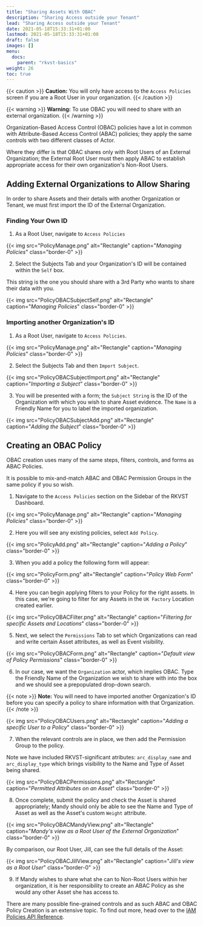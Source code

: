 ```yaml
---
title: "Sharing Assets With OBAC"
description: "Sharing Access outside your Tenant"
lead: "Sharing Access outside your Tenant"
date: 2021-05-18T15:33:31+01:00
lastmod: 2021-05-18T15:33:31+01:00
draft: false
images: []
menu:
  docs:
    parent: "rkvst-basics"
weight: 26
toc: true
---
```


{{< caution >}}
**Caution:** You will only have access to the `Access Policies` screen if you are a Root User in your organization.
{{< /caution >}}

{{< warning >}}
**Warning:** To use OBAC you will need to share with an external organization.
{{< /warning >}}

Organization-Based Access Control (OBAC) policies have a lot in common with Attribute-Based Access Control (ABAC) policies; they apply the same controls with two different classes of Actor.

Where they differ is that OBAC shares only with Root Users of an External Organization; the External Root User must then apply ABAC to establish appropriate access for their own organization's Non-Root Users.

## Adding External Organizations to Allow Sharing

In order to share Assets and their details with another Organization or Tenant, we must first import the ID of the External Organization.

### Finding Your Own ID

1. As a Root User, navigate to `Access Policies`

{{< img src="PolicyManage.png" alt="Rectangle" caption="<em>Managing Policies</em>" class="border-0" >}}

2. Select the Subjects Tab and your Organization's ID will be contained within the `Self` box.

This string is the one you should share with a 3rd Party who wants to share their data with you.

{{< img src="PolicyOBACSubjectSelf.png" alt="Rectangle" caption="<em>Managing Policies</em>" class="border-0" >}}

### Importing another Organization's ID

1. As a Root User, navigate to `Access Policies`.

{{< img src="PolicyManage.png" alt="Rectangle" caption="<em>Managing Policies</em>" class="border-0" >}}

2. Select the Subjects Tab and then `Import Subject`.

{{< img src="PolicyOBACSubjectImport.png" alt="Rectangle" caption="<em>Importing a Subject</em>" class="border-0" >}}

3. You will be presented with a form; the `Subject String` is the ID of the Organization with which you wish to share Asset evidence. The `Name` is a Friendly Name for you to label the imported organization.

{{< img src="PolicyOBACSubjectAdd.png" alt="Rectangle" caption="<em>Adding the Subject</em>" class="border-0" >}}

## Creating an OBAC Policy

OBAC creation uses many of the same steps, filters, controls, and forms as ABAC Policies.

It is possible to mix-and-match ABAC and OBAC Permission Groups in the same policy if you so wish.

1. Navigate to the `Access Policies` section on the Sidebar of the RKVST Dashboard.

{{< img src="PolicyManage.png" alt="Rectangle" caption="<em>Managing Policies</em>" class="border-0" >}}

2. Here you will see any existing policies, select `Add Policy`.

{{< img src="PolicyAdd.png" alt="Rectangle" caption="<em>Adding a Policy</em>" class="border-0" >}}

3. When you add a policy the following form will appear:

{{< img src="PolicyForm.png" alt="Rectangle" caption="<em>Policy Web Form</em>" class="border-0" >}}

4. Here you can begin applying filters to your Policy for the right assets. In this case, we're going to filter for any Assets in the `UK Factory` Location created earlier.

{{< img src="PolicyOBACFilter.png" alt="Rectangle" caption="<em>Filtering for specific Assets and Locations</em>" class="border-0" >}}

5. Next, we select the `Permissions` Tab to set which Organizations can read and write certain Asset attributes, as well as Event visibility.

{{< img src="PolicyOBACForm.png" alt="Rectangle" caption="<em>Default view of Policy Permissions</em>" class="border-0" >}}

6. In our case, we want the `Organization` actor, which implies OBAC. Type the Friendly Name of the Organization we wish to share with into the box and we should see a prepopulated drop-down search.

{{< note >}} **Note:** You will need to have imported another Organization's ID before you can specify a policy to share information with that Organization. {{< /note >}}

{{< img src="PolicyOBACUsers.png" alt="Rectangle" caption="<em>Adding a specific User to a Policy</em>" class="border-0" >}}

7. When the relevant controls are in place, we then add the Permission Group to the policy.

Note we have included RKVST-significant atributes: `arc_display_name` and `arc_display_type` which brings visibility to the Name and Type of Asset being shared. 

{{< img src="PolicyOBACPermissions.png" alt="Rectangle" caption="<em>Permitted Attributes on an Asset</em>" class="border-0" >}}

8. Once complete, submit the policy and check the Asset is shared appropriately; Mandy should only be able to see the Name and Type of Asset as well as the Asset's custom `Weight` attribute.

{{< img src="PolicyOBACMandyView.png" alt="Rectangle" caption="<em>Mandy's view as a Root User of the External Organization</em>" class="border-0" >}}

By comparison, our Root User, Jill, can see the full details of the Asset:

{{< img src="PolicyOBACJillView.png" alt="Rectangle" caption="<em>Jill's view as a Root User</em>" class="border-0" >}}

9. If Mandy wishes to share what she can to Non-Root Users within her organization, it is her responsibility to create an ABAC Policy as she would any other Asset she has access to.

There are many possible fine-grained controls and as such ABAC and OBAC Policy Creation is an extensive topic. To find out more, head over to the [IAM Policies API Reference](../../api-reference/iam-policies-api/).
